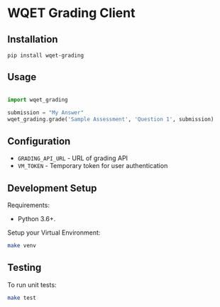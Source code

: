# WQET Grading Client

## Installation

```
pip install wqet-grading
```

## Usage

```python

import wqet_grading

submission = "My Answer"
wqet_grading.grade('Sample Assessment', 'Question 1', submission)

```

## Configuration

- `GRADING_API_URL` - URL of grading API
- `VM_TOKEN` - Temporary token for user authentication

## Development Setup

Requirements:

- Python 3.6+.

Setup your Virtual Environment:

```bash
make venv
```

## Testing

To run unit tests:

```bash
make test
```

